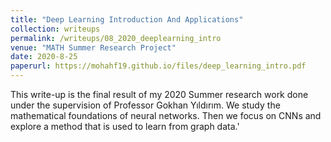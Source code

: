 ```yaml
---
title: "Deep Learning Introduction And Applications"
collection: writeups
permalink: /writeups/08_2020_deeplearning_intro
venue: "MATH Summer Research Project"
date: 2020-8-25
paperurl: https://mohahf19.github.io/files/deep_learning_intro.pdf
---
```


This write-up is the final result of my 2020 Summer research work done under the supervision of Professor Gokhan Yıldırım. We study the mathematical foundations of neural networks. Then we focus on CNNs and explore a method that is used to learn from graph data.'
